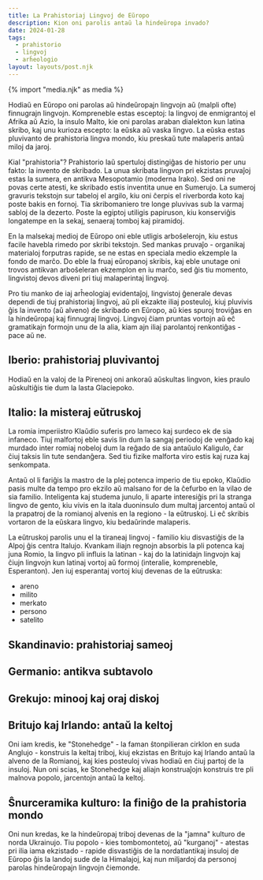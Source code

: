 ```yaml
---
title: La Prahistoriaj Lingvoj de Eŭropo
description: Kion oni parolis antaŭ la hindeŭropa invado?
date: 2024-01-28
tags:
  - prahistorio
  - lingvoj
  - arĥeologio
layout: layouts/post.njk
---
```

{% import "media.njk" as media %}

Hodiaŭ en Eŭropo oni parolas aŭ hindeŭropajn lingvojn aŭ (malpli ofte) finnugrajn lingvojn. Kompreneble estas esceptoj: la lingvoj de enmigrantoj el Afrika aŭ Azio, la insulo Malto, kie oni parolas araban dialekton kun latina skribo, kaj unu kurioza escepto: la eŭska aŭ vaska lingvo. La eŭska estas pluvivanto de prahistoria lingva mondo, kiu preskaŭ tute malaperis antaŭ miloj da jaroj.

Kial "prahistoria"? Prahistorio laŭ spertuloj distingiĝas de historio per unu fakto: la invento de skribado. La unua skribata lingvon pri ekzistas pruvaĵoj estas la sumera, en antikva Mesopotamio (moderna Irako). Sed oni ne povas certe atesti, ke skribado estis inventita unue en Sumerujo. La sumeroj gravuris tekstojn sur tabeloj el argilo, kiu oni ĉerpis el riverborda koto kaj poste bakis en fornoj. Tia skribomaniero tre longe pluvivas sub la varmaj sabloj de la dezerto. Poste la egiptoj utiligis papiruson, kiu konserviĝis longatempe en la sekaj, senaeraj tomboj kaj piramidoj.

En la malsekaj medioj de Eŭropo oni eble utligis arboŝelerojn, kiu estus facile havebla rimedo por skribi tekstojn. Sed mankas pruvaĵo - organikaj materialoj forputras rapide, se ne estas en speciala medio ekzemple la fondo de marĉo. Do eble la fruaj eŭropanoj skribis, kaj eble unutage oni trovos antikvan arboŝeleran ekzemplon en iu marĉo, sed ĝis tiu momento, lingvistoj devos diveni pri tiuj malaperintaj lingvoj.

Pro tiu manko de iaj arĥeologiaj evidentaĵoj, lingvistoj ĝenerale devas dependi de tiuj prahistoriaj lingvoj, aŭ pli ekzakte iliaj posteuloj, kiuj pluvivis ĝis la invento (aŭ alveno) de skribado en Eŭropo, aŭ kies spuroj troviĝas en la hindeŭropaj kaj finnugraj lingvoj. Lingvoj ĉiam pruntas vortojn aŭ eĉ gramatikajn formojn unu de la alia, kiam ajn iliaj parolantoj renkontiĝas - pace aŭ ne.

## Iberio: prahistoriaj pluvivantoj

Hodiaŭ en la valoj de la Pireneoj oni ankoraŭ aŭskultas lingvon, kies praulo aŭskultiĝis tie dum la lasta Glaciepoko.

## Italio: la misteraj eŭtruskoj

La romia imperiistro Klaŭdio suferis pro lameco kaj surdeco ek de sia infaneco. Tiuj malfortoj eble savis lin dum la sangaj periodoj de venĝado kaj murdado inter romiaj nobeloj dum la reĝado de sia antaŭulo Kaligulo, ĉar ĉiuj taksis lin tute sendanĝera. Sed tiu fizike malforta viro estis kaj ruza kaj senkompata.

Antaŭ ol li fariĝis la mastro de la plej potenca imperio de tiu epoko, Klaŭdio pasis multe da tempo pro ekzilo aŭ malsano for de la ĉefurbo en la vilao de sia familio. Inteligenta kaj studema junulo, li aparte interesiĝis pri la stranga lingvo de gento, kiu vivis en la itala duoninsulo dum multaj jarcentoj antaŭ ol la prapatroj de la romianoj alvenis en la regiono - la eŭtruskoj. Li eĉ skribis vortaron de la eŭskara lingvo, kiu bedaŭrinde malaperis.

La eŭtruskoj parolis unu el la tiraneaj lingvoj - familio kiu disvastiĝis de la Alpoj ĝis centra Italujo. Kvankam iliajn regnojn absorbis la pli potenca kaj juna Romio, la lingvo pli influis la latinan - kaj do la latinidajn lingvojn kaj ĉiujn lingvojn kun latinaj vortoj aŭ formoj (interalie, kompreneble, Esperanton). Jen iuj esperantaj vortoj kiuj devenas de la eŭtruska:

* areno
* milito
* merkato
* persono
* satelito

## Skandinavio: prahistoriaj sameoj

## Germanio: antikva subtavolo

## Grekujo: minooj kaj oraj diskoj

## Britujo kaj Irlando: antaŭ la keltoj

Oni iam kredis, ke "Stonehedge" - la faman ŝtonpilieran cirklon en suda Anglujo - konstruis la keltaj triboj, kiuj ekzistas en Britujo kaj Irlando antaŭ la alveno de la Romianoj, kaj kies posteuloj vivas hodiaŭ en ĉiuj partoj de la insuloj. Nun oni scias, ke Stonehedge kaj aliajn konstruaĵojn konstruis tre pli malnova popolo, jarcentojn antaŭ la keltoj.

## Ŝnurceramika kulturo: la finiĝo de la prahistoria mondo

Oni nun kredas, ke la hindeŭropaj triboj devenas de la "jamna" kulturo de norda Ukrainujo. Tiu popolo - kies tombomontetoj, aŭ "kurganoj" - atestas pri ilia iama ekzistado - rapide disvastiĝis de la nordatlantikaj insuloj de Eŭropo ĝis la landoj sude de la Himalajoj, kaj nun miljardoj da personoj parolas hindeŭropajn lingvojn ĉiemonde.
